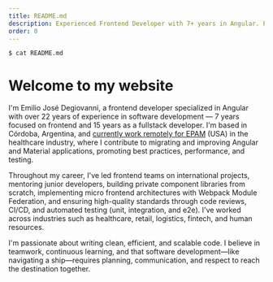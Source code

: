 ```yaml
---
title: README.md
description: Experienced Frontend Developer with 7+ years in Angular. Passionate about clean code, and delivering high-quality software solutions.
order: 0
---
```


<pre class="command"><code>$ cat README.md</code></pre>

# Welcome to my website
        
I'm Emilio José Degiovanni, a frontend developer specialized in Angular with over 22 years of experience in software development — 7 years focused on frontend and 15 years as a fullstack developer. I'm based in Córdoba, Argentina, and [currently work remotely for EPAM](/experience#epam)
(USA) in the healthcare industry, where I contribute to migrating and improving Angular and Material applications, promoting best practices, performance, and testing.

Throughout my career, I've led frontend teams on international projects, mentoring junior developers, building private component libraries from scratch, implementing micro frontend architectures with Webpack Module Federation, and ensuring high-quality standards through
code reviews, CI/CD, and automated testing (unit, integration, and e2e). I've worked across industries such as healthcare, retail, logistics, fintech, and human resources.

I'm passionate about writing clean, efficient, and scalable code. I believe in teamwork, continuous learning, and that software development—like navigating a ship—requires planning, communication, and respect to reach the destination together.
